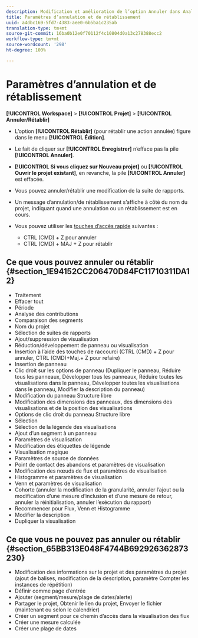 ```yaml
---
description: Modification et amélioration de l’option Annuler dans Analysis Workspace.
title: Paramètres d’annulation et de rétablissement
uuid: a4dbc169-5fd7-4383-aee0-6b5ba1c235ab
translation-type: tm+mt
source-git-commit: 16ba0b12e0f70112f4c10804d0a13c278388ecc2
workflow-type: tm+mt
source-wordcount: '298'
ht-degree: 100%

---
```



# Paramètres d’annulation et de rétablissement

**[!UICONTROL Workspace]** > **[!UICONTROL Projet]** > **[!UICONTROL Annuler/Rétablir]**

* L’option **[!UICONTROL Rétablir]** (pour rétablir une action annulée) figure dans le menu **[!UICONTROL Édition]**.

* Le fait de cliquer sur **[!UICONTROL Enregistrer]** n’efface pas la pile **[!UICONTROL Annuler]**.

* **[!UICONTROL Si vous cliquez sur Nouveau projet]** ou **[!UICONTROL Ouvrir le projet existant]**, en revanche, la pile **[!UICONTROL Annuler]** est effacée.

* Vous pouvez annuler/rétablir une modification de la suite de rapports.
* Un message d’annulation/de rétablissement s’affiche à côté du nom du projet, indiquant quand une annulation ou un rétablissement est en cours.
* Vous pouvez utiliser les [touches d’accès rapide](/help/analyze/analysis-workspace/build-workspace-project/fa-shortcut-keys.md) suivantes :

   * CTRL (CMD) + Z pour annuler
   * CTRL (CMD) + MAJ + Z pour rétablir

## Ce que vous pouvez annuler ou rétablir {#section_1E94152CC206470D84FC11710311DA12}

* Traitement
* Effacer tout
* Période
* Analyse des contributions
* Comparaison des segments
* Nom du projet
* Sélection de suites de rapports
* Ajout/suppression de visualisation
* Réduction/développement de panneau ou visualisation
* Insertion à l’aide des touches de raccourci (CTRL (CMD) + Z pour annuler, CTRL (CMD)+Maj.+ Z pour refaire)
* Insertion de panneau
* Clic droit sur les options de panneau (Dupliquer le panneau, Réduire tous les panneaux, Développer tous les panneaux, Réduire toutes les visualisations dans le panneau, Développer toutes les visualisations dans le panneau, Modifier la description du panneau)
* Modification du panneau Structure libre
* Modification des dimensions des panneaux, des dimensions des visualisations et de la position des visualisations
* Options de clic droit du panneau Structure libre
* Sélection
* Sélection de la légende des visualisations
* Ajout d’un segment à un panneau
* Paramètres de visualisation
* Modification des étiquettes de légende
* Visualisation magique
* Paramètres de source de données
* Point de contact des abandons et paramètres de visualisation
* Modification des nœuds de flux et paramètres de visualisation
* Histogramme et paramètres de visualisation
* Venn et paramètres de visualisation
* Cohorte (annuler la modification de la granularité, annuler l’ajout ou la modification d’une mesure d’inclusion et d’une mesure de retour, annuler la réinitialisation, annuler l’exécution du rapport)
* Recommencer pour Flux, Venn et Histogramme
* Modifier la description
* Dupliquer la visualisation

## Ce que vous ne pouvez pas annuler ou rétablir {#section_65BB313E048F4744B692926362873230}

* Modification des informations sur le projet et des paramètres du projet (ajout de balises, modification de la description, paramètre Compter les instances de répétition)
* Définir comme page d’entrée
* Ajouter (segment/mesure/plage de dates/alerte)
* Partager le projet, Obtenir le lien du projet, Envoyer le fichier (maintenant ou selon le calendrier)
* Créer un segment pour ce chemin d’accès dans la visualisation des flux
* Créer une mesure calculée
* Créer une plage de dates

